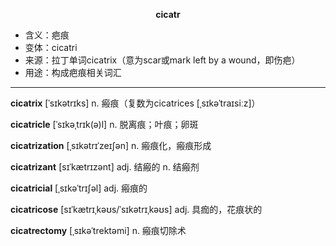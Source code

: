 
**<center>cicatr</center>**

- <span class="definition">含义：疤痕</span>
- <span class="definition">变体：cicatri</span>
- <span class="definition">来源：拉丁单词cicatrix（意为scar或mark left by a wound，即伤疤）</span>
- <span class="definition">用途：构成疤痕相关词汇</span>


---


<span class="vocabulary">**cicatrix**</span> [ˈsɪkətrɪks] n. 瘢痕（复数为cicatrices [ˌsɪkəˈtraɪsiːz]）

<span class="vocabulary">**cicatricle**</span> [ˈsɪkəˌtrɪk(ə)l] n. 脱离痕；叶痕；卵斑

<span class="vocabulary">**cicatrization**</span> [ˌsɪkətrɪˈzeɪʃən] n. 瘢痕化，瘢痕形成

<span class="vocabulary">**cicatrizant**</span> [sɪˈkætrɪzənt] adj. 结瘢的 n. 结瘢剂

<span class="vocabulary">**cicatricial**</span> [ˌsɪkəˈtrɪʃəl] adj. 瘢痕的

<span class="vocabulary">**cicatricose**</span> [sɪˈkætrɪˌkəʊs/ˈsɪkətrɪˌkəʊs] adj. 具痂的，花痕状的

<span class="vocabulary">**cicatrectomy**</span> [ˌsɪkəˈtrektəmi] n. 瘢痕切除术

